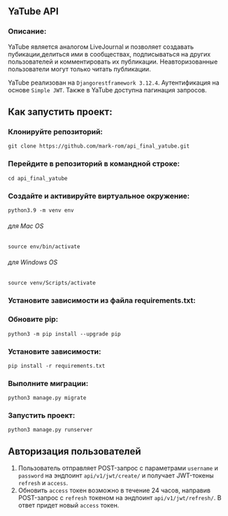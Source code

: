## YaTube API ##
### Описание: ###
YaTube является аналогом LiveJournal и позволяет создавать пубикации,делиться ими в сообществах, подписываться на других пользователей и комментировать их публикации. Неавторизованные пользователи могут только читать публикации.

YaTube реализован на `Djangorestframework 3.12.4`. Аутентификация на основе `Simple JWT`. Также в YaTube доступна пагинация запросов.

## Как запустить проект: ##

### Клонируйте репозиторий: ###

    git clone https://github.com/mark-rom/api_final_yatube.git

### Перейдите в репозиторий в командной строке: ###
    cd api_final_yatube

### Создайте и активируйте виртуальное окружение: ###
    python3.9 -m venv env

###### для Mac OS
    source env/bin/activate

###### для Windows OS
    source venv/Scripts/activate

### Установите зависимости из файла requirements.txt: ###
### Обновите pip:
    python3 -m pip install --upgrade pip

### Установите зависимости:
    pip install -r requirements.txt
  
### Выполните миграции: ###
    python3 manage.py migrate

### Запустить проект: ###
    python3 manage.py runserver

## Авторизация пользователей ##
  
1. Пользователь отправляет POST-запрос с параметрами `username` и `password` на эндпоинт `api/v1/jwt/create/` и получает JWT-токены `refresh` и `access`.
2. Обновить `access` токен возможно в течение 24 часов, направив POST-запрос с `refresh` токеном на эндпоинт `api/v1/jwt/refresh/`. В ответ придет новый `access` токен.
